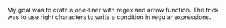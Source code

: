 My goal was to crate a one-liner with regex and arrow function. The trick was to use right characters to write a condition in regular expressions.